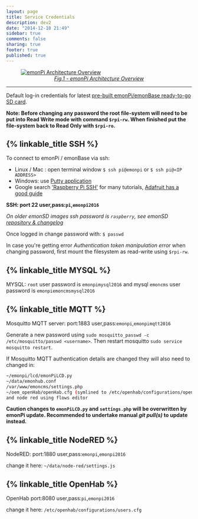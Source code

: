 ```yaml
---
layout: page
title: Service Credentials
description: dev2
date: "2014-12-18 21:49"
sidebar: true
comments: false
sharing: true
footer: true
published: true
---
```


<figure><a href="https://github.com/openenergymonitor/emonpi/raw/master/docs/emonPi_System_Diagram.png">
<img src="https://github.com/openenergymonitor/emonpi/raw/master/docs/emonPi_System_Diagram.png" alt="emonPi Architecture Overview">
<figcaption style="text-align:center;"><i>Fig.1 - emonPi Architecture Overview</i></figcaption>
</a>
</figure>

***

Default log-in credentials for latest [pre-built emonPi/emonBase ready-to-go SD card](https://github.com/openenergymonitor/emonpi/wiki/emonSD-pre-built-SD-card-Download-&-Change-Log).

**Note: Before changing any password the root file-system will need to be put into Read Write mode with command `$rpi-rw`. When finished put the file-system back to Read Only with `$rpi-ro`.**

## {% linkable_title SSH %}

To connect to emonPi / emonBase via ssh:

 - Linux / Mac : open terminal window `$ ssh pi@emonpi` or `$ ssh pi@<IP ADDRESS>`
 - Windows: use [Putty application](http://www.chiark.greenend.org.uk/~sgtatham/putty/download.html)
 - Google search ['Raspberry Pi SSH'](http://lmgtfy.com/?q=raspberry+pi+ssh) for many tutorials, [Adafruit has a good guide](https://learn.adafruit.com/downloads/pdf/adafruits-raspberry-pi-lesson-6-using-ssh.pdf)

**SSH: port 22 user,pass:`pi`,`emonpi2016`**

*On older emonSD images ssh password is `raspberry`, see emonSD [repository & changelog](https://github.com/openenergymonitor/emonpi/wiki/emonSD-pre-built-SD-card-Download-&-Change-Log)*

Once logged in change password with: `$ passwd`

In case you're getting error _Authentication token manipulation error_ when changing password, first mount the filesystem as read-write using `$rpi-rw`.

## {% linkable_title MYSQL %}

MYSQL: `root` user password is `emonpimysql2016` and mysql `emoncms` user password is `emonpiemoncmsmysql2016`


## {% linkable_title MQTT %}

Mosquitto MQTT server: port:1883 user,pass:`emonpi`,`emonpimqtt2016`

Generate a new password using `sudo mosquitto_passwd -c /etc/mosquitto/passwd <username>`. Then restart mosquitto `sudo service mosquitto restart`.

If Mosquitto MQTT authentication details are changed they will also need to changed in:

```bash
~/emonpi/lcd/emonPiLCD.py
~/data/emonhub.conf
/var/www/emoncms/settings.php
~/oem_openHab/openHab.cfg (symlined to /etc/openhab/configurations/openhab.cfg)
and node red using flows editor
```

**Caution changes to `emonPiLCD.py` and `settings.php` will be overwritten by emonPi update. Recommended to undertake manual *git pull(s)* to update instead.**

## {% linkable_title NodeRED %}

NodeRED: port:1880 user,pass:`emonpi`,`emonpi2016`

change it here:  `~/data/node-red/settings.js`


## {% linkable_title OpenHab %}

OpenHab port:8080 user,pass:`pi`,`emonpi2016`

change it here: `/etc/openhab/configurations/users.cfg`
